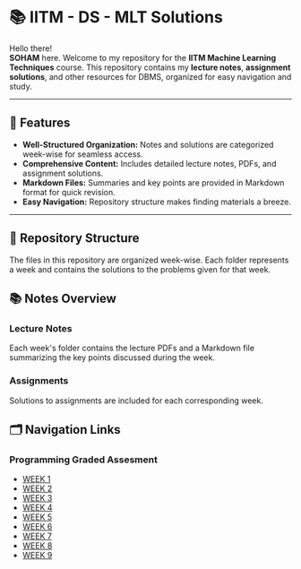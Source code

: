 # 📚 IITM - DS - MLT Solutions

Hello there!  
**SOHAM** here. Welcome to my repository for the **IITM Machine Learning Techniques** course. This repository contains my **lecture notes**, **assignment solutions**, and other resources for DBMS, organized for easy navigation and study.

---

## 📝 Features

- **Well-Structured Organization:** Notes and solutions are categorized week-wise for seamless access.
- **Comprehensive Content:** Includes detailed lecture notes, PDFs, and assignment solutions.
- **Markdown Files:** Summaries and key points are provided in Markdown format for quick revision.
- **Easy Navigation:** Repository structure makes finding materials a breeze.

---

## 📁 Repository Structure

The files in this repository are organized week-wise. Each folder represents a week and contains the solutions to the problems given for that week.

## 📚 Notes Overview

### Lecture Notes

Each week's folder contains the lecture PDFs and a Markdown file summarizing the key points discussed during the week.

### Assignments

Solutions to assignments are included for each corresponding week.

## 🗂️ Navigation Links

### Programming Graded Assesment

- [WEEK 1](./Week%201.ipynb)
- [WEEK 2](./Week%202.ipynb)
- [WEEK 3](./Week%203.ipynb)
- [WEEK 4](./Week%204.ipynb)
- [WEEK 5](./Week%205.ipynb)
- [WEEK 6](./Week%206.ipynb)
- [WEEK 7](./Week%207.ipynb)
- [WEEK 8](./Week%208.ipynb)
- [WEEK 9](./Week%209.ipynb)

